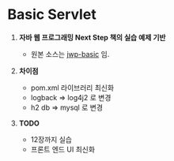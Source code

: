 # Basic Servlet

1. **자바 웹 프로그래밍 Next Step 책의 실습 예제 기반**
    * 원본 소스는 [jwp-basic](https://github.com/slipp/jwp-basic "jwp-basic") 임.

2. **차이점**
    * pom.xml 라이브러리 최신화
    * logback => log4j2 로 변경
    * h2 db => mysql 로 변경

3. **TODO**
    * 12장까지 실습
    * 프론트 엔드 UI 최신화